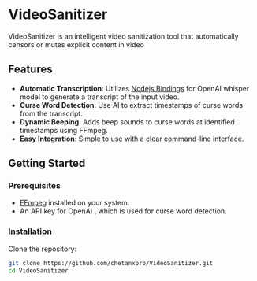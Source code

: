 # VideoSanitizer

VideoSanitizer is an intelligent video sanitization tool that automatically censors or mutes explicit content in video

## Features

- **Automatic Transcription**: Utilizes [Nodejs Bindings](https://github.com/ChetanXpro/nodejs-whisper) for OpenAI whisper model to generate a transcript of the input video. 
- **Curse Word Detection**: Use AI to extract timestamps of curse words from the transcript.
- **Dynamic Beeping**: Adds beep sounds to curse words at identified timestamps using FFmpeg.
- **Easy Integration**: Simple to use with a clear command-line interface.

## Getting Started

### Prerequisites

- [FFmpeg](https://ffmpeg.org/) installed on your system.
- An API key for OpenAI , which is used for curse word detection.

### Installation

Clone the repository:

```bash
git clone https://github.com/chetanxpro/VideoSanitizer.git
cd VideoSanitizer
```
